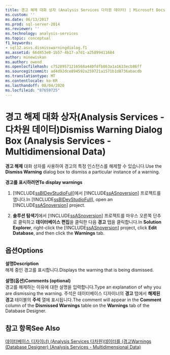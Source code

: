 ```yaml
---
title: 경고 해제 대화 상자 (Analysis Services 다차원 데이터) | Microsoft Docs
ms.custom: ''
ms.date: 06/13/2017
ms.prod: sql-server-2014
ms.reviewer: ''
ms.technology: analysis-services
ms.topic: conceptual
f1_keywords:
- sql12.asvs.dismisswarningdialog.f1
ms.assetid: 66d853e0-1b57-4b17-a7d1-a25899411684
author: minewiskan
ms.author: owend
ms.openlocfilehash: c75289571216568a440fdfb863a1a1633ecb86ff
ms.sourcegitcommit: ad4d92dce894592a259721a1571b1d8736abacdb
ms.translationtype: MT
ms.contentlocale: ko-KR
ms.lasthandoff: 08/04/2020
ms.locfileid: "87659725"
---
```

# <a name="dismiss-warning-dialog-box-analysis-services---multidimensional-data"></a><span data-ttu-id="26939-102">경고 해제 대화 상자(Analysis Services - 다차원 데이터)</span><span class="sxs-lookup"><span data-stu-id="26939-102">Dismiss Warning Dialog Box (Analysis Services - Multidimensional Data)</span></span>
  <span data-ttu-id="26939-103">**경고 해제** 대화 상자를 사용하여 경고의 특정 인스턴스를 해제할 수 있습니다.</span><span class="sxs-lookup"><span data-stu-id="26939-103">Use the **Dismiss Warning** dialog box to dismiss a particular instance of a warning.</span></span>  
  
 <span data-ttu-id="26939-104">**경고를 표시하려면**</span><span class="sxs-lookup"><span data-stu-id="26939-104">**To display warnings**</span></span>  
  
1.  <span data-ttu-id="26939-105">[!INCLUDE[ssBIDevStudioFull](../includes/ssbidevstudiofull-md.md)]에서 [!INCLUDE[ssASnoversion](../includes/ssasnoversion-md.md)] 프로젝트를 엽니다.</span><span class="sxs-lookup"><span data-stu-id="26939-105">In [!INCLUDE[ssBIDevStudioFull](../includes/ssbidevstudiofull-md.md)], open an [!INCLUDE[ssASnoversion](../includes/ssasnoversion-md.md)] project.</span></span>  
  
2.  <span data-ttu-id="26939-106">**솔루션 탐색기**에서 [!INCLUDE[ssASnoversion](../includes/ssasnoversion-md.md)] 프로젝트를 마우스 오른쪽 단추로 클릭하고 **데이터베이스 편집**을 클릭한 다음 **경고** 탭을 클릭합니다.</span><span class="sxs-lookup"><span data-stu-id="26939-106">In **Solution Explorer**, right-click the [!INCLUDE[ssASnoversion](../includes/ssasnoversion-md.md)] project, click **Edit Database**, and then click the **Warnings** tab.</span></span>  
  
## <a name="options"></a><span data-ttu-id="26939-107">옵션</span><span class="sxs-lookup"><span data-stu-id="26939-107">Options</span></span>  
 <span data-ttu-id="26939-108">**설명**</span><span class="sxs-lookup"><span data-stu-id="26939-108">**Description**</span></span>  
 <span data-ttu-id="26939-109">해제 중인 경고를 표시합니다.</span><span class="sxs-lookup"><span data-stu-id="26939-109">Displays the warning that is being dismissed.</span></span>  
  
 <span data-ttu-id="26939-110">**설명(옵션)**</span><span class="sxs-lookup"><span data-stu-id="26939-110">**Comments (optional)**</span></span>  
 <span data-ttu-id="26939-111">경고를 해제하는 이유에 대한 설명을 입력합니다.</span><span class="sxs-lookup"><span data-stu-id="26939-111">Type an explanation of why you are dismissing the warning.</span></span> <span data-ttu-id="26939-112">주석은 데이터베이스 디자이너의 **경고** 탭에서 **해제된 경고** 테이블의 **주석** 열에 표시됩니다.</span><span class="sxs-lookup"><span data-stu-id="26939-112">The comment will appear in the **Comment** column of the **Dismissed Warnings** table on the **Warnings** tab of the Database Designer.</span></span>  
  
## <a name="see-also"></a><span data-ttu-id="26939-113">참고 항목</span><span class="sxs-lookup"><span data-stu-id="26939-113">See Also</span></span>  
 [<span data-ttu-id="26939-114">데이터베이스 디자이너&#41; &#40;Analysis Services 다차원&#41;데이터를 &#40;경고</span><span class="sxs-lookup"><span data-stu-id="26939-114">Warnings &#40;Database Designer&#41; &#40;Analysis Services - Multidimensional Data&#41;</span></span>](warnings-database-designer-analysis-services-multidimensional-data.md)  
  
  
